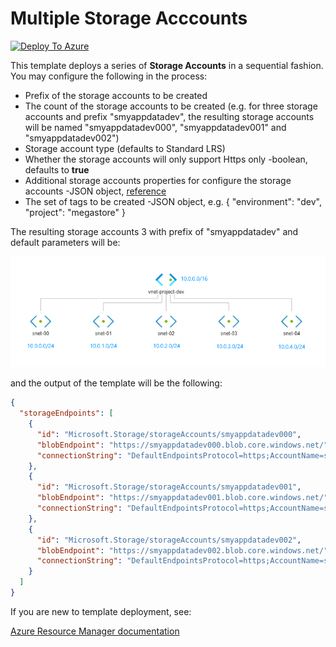 # Multiple Storage Acccounts

[![Deploy To Azure](https://aka.ms/deploytoazurebutton)](https://portal.azure.com/#create/Microsoft.Template/uri/https%3A%2F%2Fraw.githubusercontent.com%2Fnianton%2Farm-templates%2Fmaster%2Fstorage-accounts%2Fazuredeploy.json)


This template deploys a series of **Storage Accounts** in a sequential fashion. You may configure the following in the process:
* Prefix of the storage accounts to be created 
* The count of the storage accounts to be created (e.g. for three storage accounts and prefix "smyappdatadev", the resulting storage accounts  will be named "smyappdatadev000", "smyappdatadev001" and "smyappdatadev002")
* Storage account type (defaults to Standard LRS)
* Whether the storage accounts will only support Https only -boolean, defaults to **true**
* Additional storage accounts properties for configure the storage accounts -JSON object, [reference](https://docs.microsoft.com/en-us/azure/templates/microsoft.storage/2019-06-01/storageaccounts#storageaccountpropertiescreateparameters-object)
* The set of tags to be created -JSON object, e.g. { "environment": "dev", "project": "megastore" }

The resulting storage accounts 3 with prefix of "smyappdatadev" and default parameters will be:

![alt text](https://raw.githubusercontent.com/nianton/arm-templates/master/.assets/multiple-subnets-diagram.png "Virtual Network topology result")

and the output of the template will be the following:

```json 
{
  "storageEndpoints": [
    {
      "id": "Microsoft.Storage/storageAccounts/smyappdatadev000",
      "blobEndpoint": "https://smyappdatadev000.blob.core.windows.net/",
      "connectionString": "DefaultEndpointsProtocol=https;AccountName=smyappdatadev000;AccountKey=[ACCOUNT_KEY_VALUE]"
    },
    {
      "id": "Microsoft.Storage/storageAccounts/smyappdatadev001",
      "blobEndpoint": "https://smyappdatadev001.blob.core.windows.net/",
      "connectionString": "DefaultEndpointsProtocol=https;AccountName=smyappdatadev001;AccountKey=[ACCOUNT_KEY_VALUE]"
    },
    {
      "id": "Microsoft.Storage/storageAccounts/smyappdatadev002",
      "blobEndpoint": "https://smyappdatadev002.blob.core.windows.net/",
      "connectionString": "DefaultEndpointsProtocol=https;AccountName=smyappdatadev002;AccountKey=[ACCOUNT_KEY_VALUE]"
    }
  ]
}
```

If you are new to template deployment, see:

[Azure Resource Manager documentation](https://docs.microsoft.com/azure/azure-resource-manager/)
